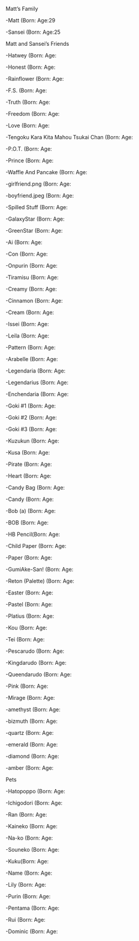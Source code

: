 Matt’s Family

-Matt (Born: Age:29

-Sansei (Born: Age:25

Matt and Sansei’s Friends

-Hatwey (Born: Age:

-Honest (Born: Age:

-Rainflower (Born: Age:

-F.S. (Born: Age:

-Truth (Born: Age:

-Freedom (Born: Age:

-Love (Born: Age:

-Tengoku Kara Kita Mahou Tsukai Chan (Born: Age:

-P.O.T. (Born: Age:

-Prince (Born: Age:

-Waffle And Pancake (Born: Age:

-girlfriend.png (Born: Age:

-boyfriend.jpeg (Born: Age:

-Spilled Stuff (Born: Age:

-GalaxyStar (Born: Age:

-GreenStar (Born: Age:

-Ai (Born: Age:

-Con (Born: Age:

-Onpurin (Born: Age:

-Tiramisu (Born: Age:

-Creamy (Born: Age:

-Cinnamon (Born:  Age:

-Cream (Born: Age:

-Issei (Born: Age:

-Leila (Born: Age:

-Pattern (Born: Age:

-Arabelle (Born: Age:

-Legendaria (Born: Age:

-Legendarius (Born: Age:

-Enchendaria (Born: Age:

-Goki #1 (Born: Age:

-Goki #2 (Born: Age:

-Goki #3 (Born: Age:

-Kuzukun (Born: Age:

-Kusa (Born: Age:

-Pirate (Born: Age:

-Heart (Born: Age:

-Candy Bag (Born: Age:

-Candy (Born: Age:

-Bob (a) (Born: Age:

-BOB (Born: Age:

-HB Pencil(Born: Age:

-Child Paper (Born: Age:

-Paper (Born: Age:

-GumiAke-San! (Born: Age:

-Reton (Palette) (Born: Age:

-Easter (Born: Age:

-Pastel (Born: Age:

-Platius (Born: Age:

-Kou (Born: Age:

-Tei (Born: Age:

-Pescarudo (Born: Age:

-Kingdarudo (Born: Age:

-Queendarudo (Born: Age:

-Pink (Born: Age:

-Mirage (Born: Age:

-amethyst (Born: Age:

-bizmuth (Born: Age:

-quartz (Born: Age:

-emerald (Born: Age:

-diamond (Born: Age:

-amber (Born: Age:

Pets

-Hatopoppo (Born: Age:

-Ichigodori (Born: Age:

-Ran (Born: Age:

-Kaineko (Born: Age:

-Na-ko (Born: Age:

-Souneko (Born: Age:

-Kuku(Born: Age:

-Name (Born: Age:

-Lily (Born: Age:

-Purin (Born: Age:

-Pentama (Born: Age:

-Rui (Born: Age:

-Dominic (Born: Age:
